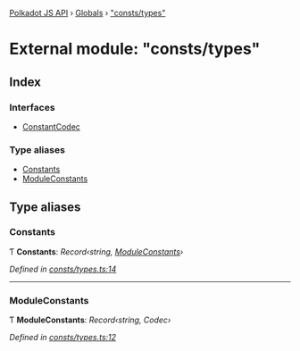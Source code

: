 [Polkadot JS API](../README.md) › [Globals](../globals.md) › ["consts/types"](_consts_types_.md)

# External module: "consts/types"

## Index

### Interfaces

* [ConstantCodec](../interfaces/_consts_types_.constantcodec.md)

### Type aliases

* [Constants](_consts_types_.md#constants)
* [ModuleConstants](_consts_types_.md#moduleconstants)

## Type aliases

###  Constants

Ƭ **Constants**: *Record‹string, [ModuleConstants](_consts_types_.md#moduleconstants)›*

*Defined in [consts/types.ts:14](https://github.com/polkadot-js/api/blob/4ec6a0f9b8/packages/api-metadata/src/consts/types.ts#L14)*

___

###  ModuleConstants

Ƭ **ModuleConstants**: *Record‹string, Codec›*

*Defined in [consts/types.ts:12](https://github.com/polkadot-js/api/blob/4ec6a0f9b8/packages/api-metadata/src/consts/types.ts#L12)*

